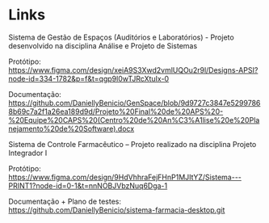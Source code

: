 # Links

Sistema de Gestão de Espaços (Auditórios e Laboratórios) - Projeto desenvolvido na disciplina Análise e Projeto de Sistemas

Protótipo: https://www.figma.com/design/xeiA9S3Xwd2vmlUQOu2r9l/Designs-APSI?node-id=334-1782&p=f&t=qgp9l0wTJRcXtuIx-0

Documentação: https://github.com/DaniellyBenicio/GenSpace/blob/9d9727c3847e52997868b69c7a2f1a26ea189d9d/Projeto%20Final%20de%20APS%20-%20Equipe%20CAPS%20(Centro%20de%20An%C3%A1lise%20e%20Planejamento%20de%20Software).docx


Sistema de Controle Farmacêutico – Projeto realizado na disciplina Projeto Integrador I

Protótipo: https://www.figma.com/design/9HdVhhraFejFHnP1MJItYZ/Sistema---PRINT1?node-id=0-1&t=nnNOBJVbzNuq6Dga-1

Documentação + Plano de testes: https://github.com/DaniellyBenicio/sistema-farmacia-desktop.git






